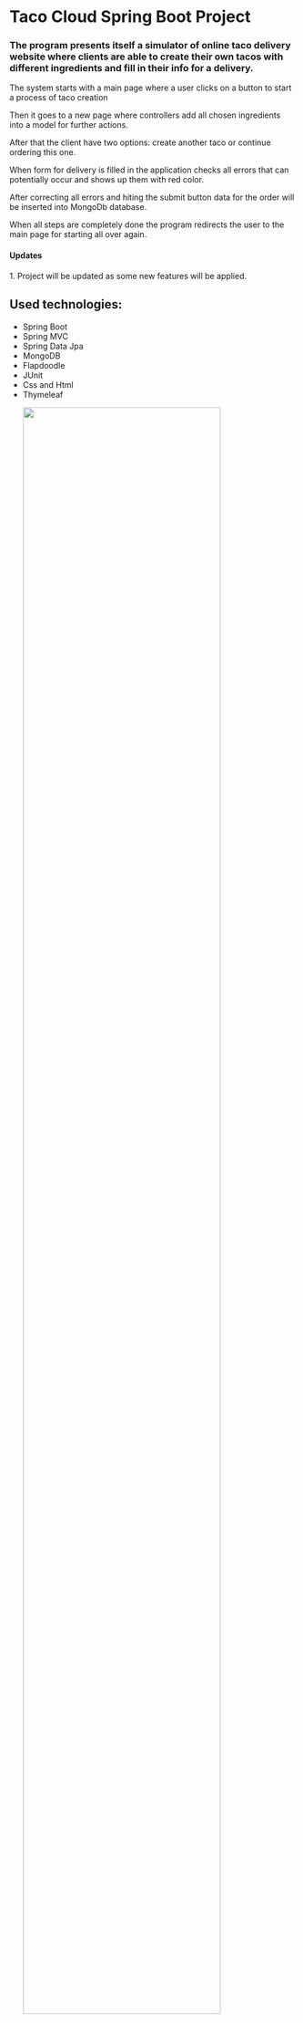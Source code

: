 <h1 align="left">Taco Cloud Spring Boot Project</h1>
<h3 align="left">The program presents itself a simulator of online taco delivery website where clients are able to create their own tacos with different ingredients and
fill in their info for a delivery.</h3>
<p align="left">The system starts with a main page where a user clicks on a button to start a process of taco creation</p>
<p align="left">Then it goes to a new page where controllers add all chosen ingredients into a model for further actions.</p>
<p align="left">After that the client have two options: create another taco or continue ordering this one.</p>
<p align="left">When form for delivery is filled in the application checks all errors that can potentially occur and shows up them with red color.</p>
<p align="left">After correcting all errors and hiting the submit button data for the order will be inserted into MongoDb database.</p>
<p align="left">When all steps are completely done the program redirects the user to the main page for starting all over again.</p>
<h4 align="left">Updates</h4>
<p align="left">1. Project will be updated as some new features will be applied.</p>
<h2 align="left">Used technologies:</h2>
<ul><li>Spring Boot</li>
<li>Spring MVC</li>
<li>Spring Data Jpa</li>
<li>MongoDB</li>
<li>Flapdoodle</li>
<li>JUnit</li>
<li>Css and Html</li>
<li>Thymeleaf</li>
</p>
<p align="left">
  <img src="https://user-images.githubusercontent.com/67174823/197652233-2db68b2a-6d08-48d3-85e1-f4338625a8f0.jpg" width="85%">
  <img src="https://user-images.githubusercontent.com/67174823/197652285-6acd5143-48e7-44e2-a753-c32afe3d8cbb.jpg" width="85%">
  <img src="https://user-images.githubusercontent.com/67174823/197652316-b88aae26-337b-4742-9ad2-c5daf719b750.jpg" width="85%">
  <img src="https://user-images.githubusercontent.com/67174823/197652367-bf3f9bb8-21d6-476a-8dfb-570cb98e9700.jpg" width="85%">
   <img src="https://user-images.githubusercontent.com/67174823/197652544-b054dcb6-476a-49f6-a9da-dfe90342685b.png" width="85%">
</p>

